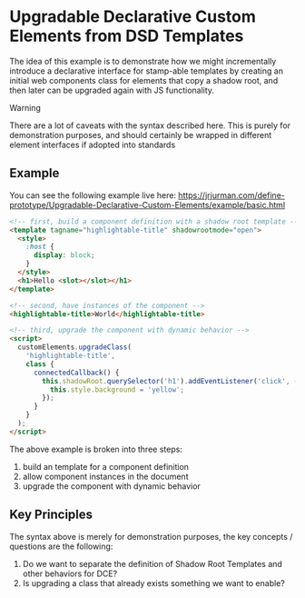 # Upgradable Declarative Custom Elements from DSD Templates

The idea of this example is to demonstrate how we might incrementally introduce a declarative interface for stamp-able
templates by creating an initial web components class for elements that copy a shadow root, and then later can be
upgraded again with JS functionality.

> [!warning]
>
> There are a lot of caveats with the syntax described here. This is purely for demonstration purposes, and should
> certainly be wrapped in different element interfaces if adopted into standards

## Example

You can see the following example live here:
https://jrjurman.com/define-prototype/Upgradable-Declarative-Custom-Elements/example/basic.html

```html
<!-- first, build a component definition with a shadow root template -->
<template tagname="highlightable-title" shadowrootmode="open">
  <style>
    :host {
      display: block;
    }
  </style>
  <h1>Hello <slot></slot></h1>
</template>

<!-- second, have instances of the component -->
<highlightable-title>World</highlightable-title>

<!-- third, upgrade the component with dynamic behavior -->
<script>
  customElements.upgradeClass(
    'highlightable-title',
    class {
      connectedCallback() {
        this.shadowRoot.querySelector('h1').addEventListener('click', () => {
          this.style.background = 'yellow';
        });
      }
    }
  );
</script>
```

The above example is broken into three steps:

1. build an template for a component definition
2. allow component instances in the document
3. upgrade the component with dynamic behavior

## Key Principles

The syntax above is merely for demonstration purposes, the key concepts / questions are the following:

1. Do we want to separate the definition of Shadow Root Templates and other behaviors for DCE?
2. Is upgrading a class that already exists something we want to enable?
